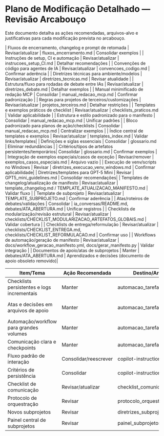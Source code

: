 # Plano de Modificação Detalhado — Revisão Arcabouço

Este documento detalha as ações recomendadas, arquivos-alvo e justificativas para cada modificação prevista no arcabouço.

| Fluxos de encerramento, changelog e prompt de retomada | Revisar/atualizar    | fluxos_encerramento.md                 | Consolidar exemplos    |
| Instruções de setup, CI e automação                    | Revisar/atualizar    | instrucoes_setup_CI.md                  | Detalhar recomendações |
| Convenções de código para agentes de IA                | Revisar/atualizar    | convencoes_codigo.md                    | Confirmar aderência    |
| Diretrizes técnicas para ambiente/modelos              | Revisar/atualizar    | diretrizes_tecnicas.md                  | Revisar atualidade     |
| Estrutura/fluxo para rodadas de debate entre IAs       | Revisar/atualizar    | diretrizes_debate.md                    | Detalhar exemplos      |
| Manual minimificado de redação MCP                     | Consolidar           | manual_redacao_mcp.md                   | Confirmar padronização |
| Regras para projetos de terceiros/customizações        | Revisar/atualizar    | projetos_terceiros.md                   | Detalhar restrições    |
| Templates e exemplos práticos de checklist           | Revisar/atualizar    | checklists_praticos.md                 | Validar aplicabilidade |
| Estrutura e estilo padronizado para o manifesto      | Consolidar           | manual_redacao_mcp.md                   | Unificar padrões       |
| Bloco padronizado para planos de ação/checklists     | Consolidar           | manual_redacao_mcp.md                   | Centralizar exemplos   |
| Índice central de templates e exemplos               | Revisar/atualizar    | templates_index.md                      | Validar links/templates|
| Definições e siglas essenciais                      | Consolidar           | glossario.md                            | Eliminar redundâncias  |
| Critérios/tipos de artefatos persistentes/temporários| Consolidar           | glossario.md                            | Confirmar exemplos     |
| Integração de exemplos especiais/casos de exceção    | Revisar/remover      | exemplos_casos_especiais.md             | Arquivo vazio          |
| Execução de venv/scripts no Windows                  | Revisar              | diretrizes_execucao_venv_windows.md     | Confirmar aplicabilidade|
| Diretrizes/templates para GPT-5 Mini                 | Revisar              | GPT5_mini_guidelines.md                 | Consolidar recomendações|
| Templates de changelog/atualização de manifesto      | Revisar/atualizar    | template_changelog.md / TEMPLATE_ATUALIZACAO_MANIFESTO.md | Validar fluxo |
| Template de subprojeto                              | Revisar/atualizar    | TEMPLATE_SUBPROJETO.md                  | Confirmar aderência    |
| Atas/roteiros de debates/validações                  | Consolidar           | ia_conversas/README.md, debates/ATA_ABERTURA.md | Unificar registros    |
| Checklists de modularização/revisão estrutural       | Revisar/atualizar    | checklists/CHECKLIST_MODULARIZACAO_ARTEFATOS_GLOBAIS.md   | Validar cobertura     |
| Checklists de entrega/reformulação                   | Revisar/atualizar    | checklists/CHECKLIST_ENTREGA.md, checklists/CHECKLIST_REFORMULACAO.md | Confirmar uso |
| Workflows de automação/geração de manifesto          | Revisar/atualizar    | docs/workflow_geracao_manifesto.yml, docs/gerar_manifesto.py | Validar integração |
| Documentos de apoio/atas de subprojetos              | Manter               | debates/ATA_ABERTURA.md | Aprendizados e decisões (documento de apoio obsoleto removido)|

| Item/Tema                                      | Ação Recomendada      | Destino/Arquivo-Alvo                | Justificativa/Observação |
|------------------------------------------------|----------------------|-------------------------------------|-------------------------|
| Checklists persistentes e logs incrementais     | Manter               | automacao_tarefas_lab/README.md    | Alinhado à prática atual (consolidado no README) |
| Atas e decisões em arquivos de apoio            | Manter               | automacao_tarefas_lab/README.md    | Rastreabilidade (consolidado no README)         |
| Automação/workflow para grandes volumes         | Manter               | automacao_tarefas_lab/README.md    | Já validado (consolidado no README)             |
| Comunicação clara e checkpoints                 | Manter               | automacao_tarefas_lab/README.md    | Já validado (consolidado no README)             |
| Fluxo padrão de interação                      | Consolidar/reescrever| copilot-instructions.md             | Eliminar redundâncias    |
| Critérios de persistência                      | Consolidar           | copilot-instructions.md             | Unificar exemplos        |
| Checklist de comunicação                       | Revisar/atualizar    | checklist_comunicacao.md            | Atualizar exemplos       |
| Protocolo de orquestração                      | Revisar              | protocolo_orquestracao_chat.md      | Confirmar fluxo          |
| Novos subprojetos                              | Revisar              | diretrizes_subprojetos.md           | Confirmar template       |
| Painel central de subprojetos                  | Revisar              | painel_subprojetos.md               | Validar governança       |
